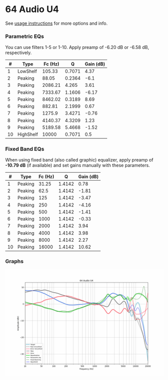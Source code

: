 # 64 Audio U4
See [usage instructions](https://github.com/jaakkopasanen/AutoEq#usage) for more options and info.

### Parametric EQs
You can use filters 1-5 or 1-10. Apply preamp of -6.20 dB or -6.58 dB, respectively.

|   # | Type      |   Fc (Hz) |      Q |   Gain (dB) |
|-----|-----------|-----------|--------|-------------|
|   1 | LowShelf  |    105.33 | 0.7071 |        4.37 |
|   2 | Peaking   |     88.05 | 0.2364 |       -6.1  |
|   3 | Peaking   |   2086.21 | 4.265  |        3.61 |
|   4 | Peaking   |   7333.67 | 1.1606 |       -6.17 |
|   5 | Peaking   |   8462.02 | 0.3189 |        8.69 |
|   6 | Peaking   |    882.81 | 2.1999 |        0.67 |
|   7 | Peaking   |   1275.9  | 3.4271 |       -0.76 |
|   8 | Peaking   |   4140.37 | 4.3209 |        1.23 |
|   9 | Peaking   |   5189.58 | 5.4668 |       -1.52 |
|  10 | HighShelf |  10000    | 0.7071 |        0.5  |

### Fixed Band EQs
When using fixed band (also called graphic) equalizer, apply preamp of **-10.79 dB** (if available) and set gains manually with these parameters.

|   # | Type    |   Fc (Hz) |      Q |   Gain (dB) |
|-----|---------|-----------|--------|-------------|
|   1 | Peaking |     31.25 | 1.4142 |        0.78 |
|   2 | Peaking |     62.5  | 1.4142 |       -1.81 |
|   3 | Peaking |    125    | 1.4142 |       -3.47 |
|   4 | Peaking |    250    | 1.4142 |       -4.16 |
|   5 | Peaking |    500    | 1.4142 |       -1.41 |
|   6 | Peaking |   1000    | 1.4142 |       -0.33 |
|   7 | Peaking |   2000    | 1.4142 |        3.94 |
|   8 | Peaking |   4000    | 1.4142 |        3.98 |
|   9 | Peaking |   8000    | 1.4142 |        2.27 |
|  10 | Peaking |  16000    | 1.4142 |       10.62 |

### Graphs
![](./64%20Audio%20U4.png)
